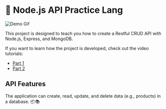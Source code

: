 # 🚀 Node.js API Practice Lang

![Demo Gif](https://media4.giphy.com/media/WPtzThAErhBG5oXLeS/giphy.gif?cid=ecf05e475k91mw740f0mi0c2l7lqs6oteeav6hmtagthvgv7&ep=v1_gifs_search&rid=giphy.gif&ct=g)

This project is designed to teach you how to create a Restful CRUD API with Node.js, Express, and MongoDB.

If you want to learn how the project is developed, check out the video tutorials:
- [Part 1](https://www.youtube.com/watch?v=FPYlicctQMM&list=PLbKN8A2wssqUlVHRBeJIgIvkbyrX4kR0V)
- [Part 2](https://www.youtube.com/watch?v=9OfL9H6AmhQ&feature=youtu.be)

## API Features

The application can create, read, update, and delete data (e.g., products) in a database. 📦📚
